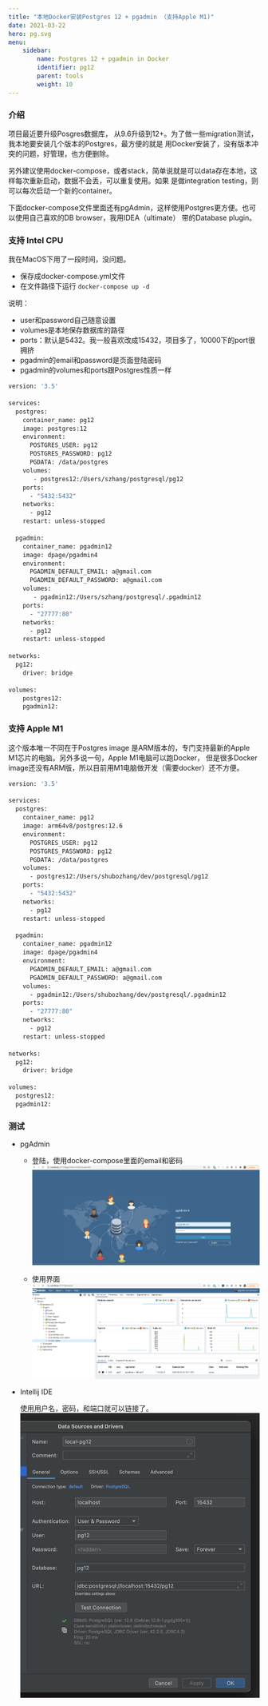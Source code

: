 ```yaml
---
title: "本地Docker安装Postgres 12 + pgadmin （支持Apple M1)"
date: 2021-03-22
hero: pg.svg
menu:
    sidebar:
        name: Postgres 12 + pgadmin in Docker
        identifier: pg12
        parent: tools
        weight: 10
---
```


### 介绍
项目最近要升级Posgres数据库， 从9.6升级到12+。为了做一些migration测试，我本地要安装几个版本的Postgres，最方便的就是
用Docker安装了，没有版本冲突的问题，好管理，也方便删除。

另外建议使用docker-compose，或者stack，简单说就是可以data存在本地，这样每次重新启动，数据不会丢，可以重复使用。如果
是做integration testing，则可以每次启动一个新的container。

下面docker-compose文件里面还有pgAdmin，这样使用Postgres更方便。也可以使用自己喜欢的DB browser，我用IDEA（ultimate）
带的Database plugin。

### 支持 Intel CPU
我在MacOS下用了一段时间，没问题。
* 保存成docker-compose.yml文件
* 在文件路径下运行 `docker-compose up -d`

说明：
* user和password自己随意设置
* volumes是本地保存数据库的路径
* ports：默认是5432。我一般喜欢改成15432，项目多了，10000下的port很拥挤
* pgadmin的email和password是页面登陆密码
* pgadmin的volumes和ports跟Postgres性质一样
```bash
version: '3.5'

services:
  postgres:
    container_name: pg12
    image: postgres:12
    environment:
      POSTGRES_USER: pg12
      POSTGRES_PASSWORD: pg12
      PGDATA: /data/postgres
    volumes:
       - postgres12:/Users/szhang/postgresql/pg12
    ports:
      - "5432:5432"
    networks:
      - pg12
    restart: unless-stopped

  pgadmin:
    container_name: pgadmin12
    image: dpage/pgadmin4
    environment:
      PGADMIN_DEFAULT_EMAIL: a@gmail.com
      PGADMIN_DEFAULT_PASSWORD: a@gmail.com
    volumes:
       - pgadmin12:/Users/szhang/postgresql/.pgadmin12
    ports:
      - "27777:80"
    networks:
      - pg12
    restart: unless-stopped

networks:
  pg12:
    driver: bridge

volumes:
    postgres12:
    pgadmin12:
```

### 支持 Apple M1
这个版本唯一不同在于Postgres image 是ARM版本的，专门支持最新的Apple M1芯片的电脑。另外多说一句，Apple M1电脑可以跑Docker，
但是很多Docker image还没有ARM版，所以目前用M1电脑做开发（需要docker）还不方便。
```bash
version: '3.5'

services:
  postgres:
    container_name: pg12
    image: arm64v8/postgres:12.6
    environment:
      POSTGRES_USER: pg12
      POSTGRES_PASSWORD: pg12
      PGDATA: /data/postgres
    volumes:
      - postgres12:/Users/shubozhang/dev/postgresql/pg12
    ports:
      - "5432:5432"
    networks:
      - pg12
    restart: unless-stopped

  pgadmin:
    container_name: pgadmin12
    image: dpage/pgadmin4
    environment:
      PGADMIN_DEFAULT_EMAIL: a@gmail.com
      PGADMIN_DEFAULT_PASSWORD: a@gmail.com
    volumes:
      - pgadmin12:/Users/shubozhang/dev/postgresql/.pgadmin12
    ports:
      - "27777:80"
    networks:
      - pg12
    restart: unless-stopped

networks:
  pg12:
    driver: bridge

volumes:
  postgres12:
  pgadmin12:
```

### 测试

* pgAdmin
    * 登陆，使用docker-compose里面的email和密码
    ![Alt text](/images/posts/tools/pg12-pgadmin-login.png)
      
    * 使用界面
    ![Alt text](/images/posts/tools/pg12-pgadmin.png)


* Intellij IDE

    使用用户名，密码，和端口就可以链接了。
    ![Alt text](/images/posts/tools/pg12-idea.png)

